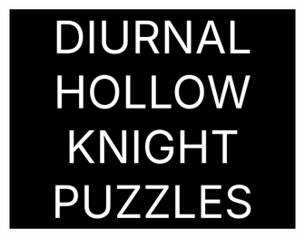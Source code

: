 <html>
<body>
<div src="Title" style="background-color: #000000; color: #FFFFFF; font-size: 80; text-align: center;">
  DIURNAL HOLLOW KNIGHT PUZZLES
</div>
</body>


</html>

